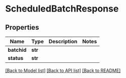 # ScheduledBatchResponse

## Properties
Name | Type | Description | Notes
------------ | ------------- | ------------- | -------------
**batchid** | **str** |  | 
**status** | **str** |  | 

[[Back to Model list]](../README.md#documentation-for-models) [[Back to API list]](../README.md#documentation-for-api-endpoints) [[Back to README]](../README.md)


